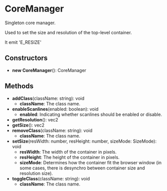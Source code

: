 # CoreManager

Singleton core manager.
Used to set the size and resolution of the top-level container.
It emit 'E_RESIZE'
## Constructors
* **new CoreManager**(): CoreManager   
## Methods
* **addClass**(className: string): void   
  * **className**: The class name.
* **enableScanlines**(enabled: boolean): void   
  * **enabled**: Indicating whether scanlines should be enabled or disable.
* **getResolution**(): vec2   
* **getSize**(): vec2   
* **removeClass**(className: string): void   
  * **className**: The class name.
* **setSize**(resWidth: number, resHeight: number, sizeMode: SizeMode): void   
  * **resWidth**: The width of the container in pixels.
  * **resHeight**: The height of the container in pixels.
  * **sizeMode**: Determines how the container fit the browser window (in some cases, there is desynchro between container size and resolution size).
* **toggleClass**(className: string): void   
  * **className**: The class name.
